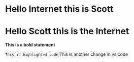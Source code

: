# Hello Internet this is Scott
# Hello Scott this is the Internet

**This is a bold statement**

`This is highlighted code`
This is another change in vs code
